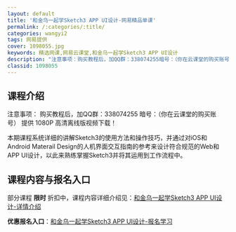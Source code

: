 ```yaml
---
layout: default
title: '和金乌一起学Sketch3 APP UI设计-网易精品单课'
permalink: /:categories/:title/
categories: wangyi2
tags: 网易提供
cover: 1098055.jpg
keywords: 精选网课,网易云课堂,和金乌一起学Sketch3 APP UI设计
description: "注意事项：购买教程后，加QQ群：338074255暗号：（你在云课堂的购买账号）提供1080P高清离线版视频下载！本期课程系统详细的讲解Sketch3的使用方法和操作技巧，并通过对iOS和A"
classid: 1098055
---
```


## 课程介绍

注意事项：
购买教程后，加QQ群：338074255 暗号：（你在云课堂的购买账号）
提供 1080P 高清离线版视频下载！

本期课程系统详细的讲解Sketch3的使用方法和操作技巧，并通过对iOS和Android Materail Design的人机界面交互指南的参考来设计符合规范的Web和APP UI设计，以此来熟练掌握Sketch3并将其运用到工作流程中。

## 课程内容与报名入口

部分课程 **限时** 折扣中，课程内容详细介绍见：[和金乌一起学Sketch3 APP UI设计-详情介绍](https://study.163.com/course/introduction/1098055.htm?share=1&shareId=1025206652&utm_campaign=share&utm_medium=iphoneShare&utm_source=&utm_u=1025206652)

**优惠报名入口**：[和金乌一起学Sketch3 APP UI设计-报名学习](https://study.163.com/course/introduction/1098055.htm?share=1&shareId=1025206652&utm_campaign=share&utm_medium=iphoneShare&utm_source=&utm_u=1025206652)


